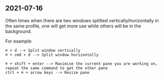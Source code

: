 ## 2021-07-16

Often times when there are two windows splitted vertically/horizontally in the same profile, one will get more use while others will be in the background.

For example:
```
⌘ + d --> Split window vertically
⌘ + cmd + d --> Split window horizontally

⌘ + shift + enter --> Maximise the current pane you are working on, repeat the same command to get the other pane
ctrl + ⌘ + arrow keys --> Resize pane
```
